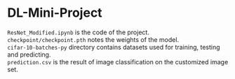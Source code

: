 # DL-Mini-Project

`ResNet_Modified.ipynb` is  the code of the project.    
`checkpoint/checkpoint.pth` notes the weights of the model.    
`cifar-10-batches-py` directory contains datasets used for training, testing and predicting.    
`prediction.csv` is the result of image classification on the customized image set.  
